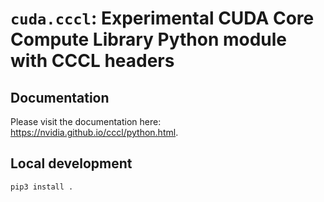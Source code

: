 # `cuda.cccl`: Experimental CUDA Core Compute Library Python module with CCCL headers

## Documentation

Please visit the documentation here: https://nvidia.github.io/cccl/python.html.

## Local development

```bash
pip3 install .
```
